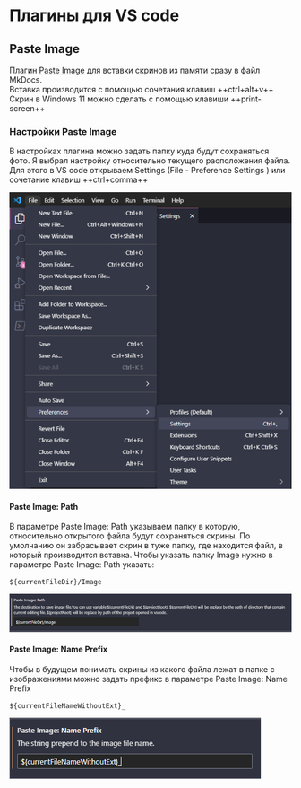 # Плагины для VS code

## Paste Image
Плагин [Paste Image](https://marketplace.visualstudio.com/items?itemName=mushan.vscode-paste-image) для вставки скринов из памяти сразу в файл MkDocs.   
Вставка производится с помощью сочетания клавиш ++ctrl+alt+v++  
Скрин в Windows 11 можно сделать с помощью клавиши ++print-screen++
### Настройки Paste Image
В настройках плагина можно задать папку куда будут сохраняться фото. Я выбрал настройку относительно текущего расположения файла. Для этого в VS code открываем Settings (File - Preference Settings ) или сочетание клавиш ++ctrl+comma++

![](Image/pluginForVSCode_2023-11-13-12-48-33.png)

#### Paste Image: Path
В параметре Paste Image: Path указываем папку в которую, относительно открытого файла будут сохраняться скрины. По умолчанию он забрасывает скрин в туже папку, где находится файл, в который производится вставка. Чтобы указать папку Image нужно в параметре Paste Image: Path указать: 
```
${currentFileDir}/Image
```
![](Image/pluginForVSCode_2023-11-13-12-55-58.png)

#### Paste Image: Name Prefix
Чтобы в будущем понимать скрины из какого файла лежат в папке с изображениями можно задать префикс в параметре Paste Image: Name Prefix

```
${currentFileNameWithoutExt}_
```

![](Image/pluginForVSCode_2023-11-13-13-06-43.png)

